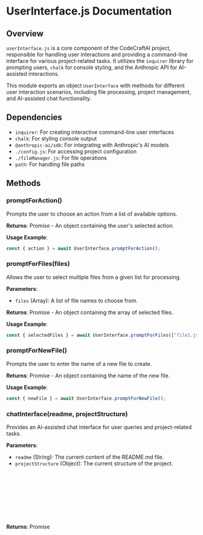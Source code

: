 # UserInterface.js Documentation

## Overview

`userInterface.js` is a core component of the CodeCraftAI project, responsible for handling user interactions and providing a command-line interface for various project-related tasks. It utilizes the `inquirer` library for prompting users, `chalk` for console styling, and the Anthropic API for AI-assisted interactions.

This module exports an object `UserInterface` with methods for different user interaction scenarios, including file processing, project management, and AI-assisted chat functionality.

## Dependencies

-   `inquirer`: For creating interactive command-line user interfaces
-   `chalk`: For styling console output
-   `@anthropic-ai/sdk`: For integrating with Anthropic's AI models
-   `./config.js`: For accessing project configuration
-   `./fileManager.js`: For file operations
-   `path`: For handling file paths

## Methods

### promptForAction()

Prompts the user to choose an action from a list of available options.

**Returns**: Promise<Object> - An object containing the user's selected action.

**Usage Example**:

```javascript
const { action } = await UserInterface.promptForAction();
```

### promptForFiles(files)

Allows the user to select multiple files from a given list for processing.

**Parameters**:

-   `files` (Array): A list of file names to choose from.

**Returns**: Promise<Object> - An object containing the array of selected files.

**Usage Example**:

```javascript
const { selectedFiles } = await UserInterface.promptForFiles(["file1.js", "file2.js"]);
```

### promptForNewFile()

Prompts the user to enter the name of a new file to create.

**Returns**: Promise<Object> - An object containing the name of the new file.

**Usage Example**:

```javascript
const { newFile } = await UserInterface.promptForNewFile();
```

### chatInterface(readme, projectStructure)

Provides an AI-assisted chat interface for user queries and project-related tasks.

**Parameters**:

-   `readme` (String): The current content of the README.md file.
-   `projectStructure` (Object): The current structure of the project.

**Returns**: Promise<Object> - An object containing:

-   `continue` (Boolean): Whether to continue the chat session.
-   `updatedReadme` (String): The potentially updated README content.

**Usage Example**:

```javascript
const { continue, updatedReadme } = await UserInterface.chatInterface(currentReadme, projectStructure);
```

## Key Features

1. **Action Selection**: Offers a menu of project-related actions for the user to choose from.
2. **File Management**: Allows selection of existing files and creation of new files.
3. **AI-Assisted Chat**: Integrates with Anthropic's AI model to provide intelligent responses to user queries.
4. **README Management**: Offers the option to update the project's README.md file based on chat interactions.

## Integration with Project

This module plays a central role in the CodeCraftAI project by:

-   Providing the main user interface for interacting with various project features.
-   Integrating with `fileManager.js` for file operations.
-   Using `config.js` for accessing project-wide configurations.
-   Serving as a bridge between the user and the AI-assisted coding features.

## Notes

-   The module uses environment variables for API key management (`process.env.CLAUDE_KEY`).
-   It's designed to be flexible and can be easily extended with additional user interaction features.
-   The chat interface is particularly powerful, allowing for dynamic project updates and AI-assisted development tasks.

---

This documentation provides a comprehensive overview of the `userInterface.js` file, its role in the CodeCraftAI project, and how to use its various methods. It should help developers understand the module's functionality and how to integrate it into the broader project workflow.
